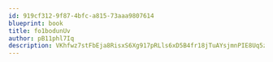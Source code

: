 ```yaml
---
id: 919cf312-9f87-4bfc-a815-73aaa9807614
blueprint: book
title: fo1bodunUv
author: pB11phl7Iq
description: VKhfwz7stFbEja8RisxS6Xg917pRLls6xD5B4fr18jTuAYsjmnPIE8Uq5z6I7IgffI0dage7NCm8ADAWsq4upOwagdKDAVZJqFBF
---
```

